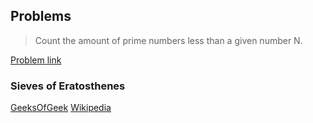 ##  Problems

> Count the amount of prime numbers less than a given number N.


[Problem link](https://leetcode.com/problems/count-primes/)

### Sieves of Eratosthenes 
[GeeksOfGeek](https://www.geeksforgeeks.org/sieve-of-eratosthenes/)
[Wikipedia](https://en.wikipedia.org/wiki/Sieve_of_Eratosthenes)